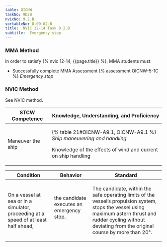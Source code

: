 ```yaml
---
table: OICNW
taskNo: 9D2B
nvicNo: 9.2.B 
sortableNo: D-09-02-B
title:  NVIC 12-14 Task 9.2.B
subtitle:  Emergency stop
---
```



### MMA Method

In order to satisfy  {% nvic 12-14, {{page.title}}  %}, MMA students must:

* Successfully complete MMA Assessment {% assessment OICNW-5-1C %} *Emergency stop*


### NVIC Method

<a onclick="togglevisibility('nvic_methods')" >See NVIC method.</a>

<div id='nvic_methods' class='hide'>

<table>
<thead>
<tr>
<th class='forty'> STCW Competence </th>
<th class='sixty'> Knowledge, Understanding, and Proficiency </th>
</tr>
</thead>




<tbody>
<tr><td markdown='1'>

Maneuver the ship

</td><td markdown='1'>

{% table 21#OICNW-A9.1, OICNW-A9.1 %} *Ship maneuvering and handling*

Knowledge of the effects of wind and current on ship handling

</td></tr>


</tbody>
</table>


<table>
<thead>
<tr><th class='twenty'>  Condition </th><th class='twenty'> Behavior </th><th  class='sixty'>Standard </th></tr>
</thead>
<tbody >



<tr><td markdown='1'>

On a vessel at sea or in a simulator, proceeding at a speed of at least half ahead,

</td><td markdown='1'>

the candidate executes an emergency stop.

<br>

<div class="tooltip" markdown='1'>



</div>


</td><td markdown='1'>

The candidate, within the safe operating limits of the vessel’s propulsion system, stops the vessel using maximum astern thrust and rudder cycling without deviating from the original course by more than 20°.

</td></tr>
</tbody>
</table>
</div>
